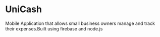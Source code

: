 # UniCash
Mobile Application that allows small business owners manage and track their expenses.Built using firebase and node.js


